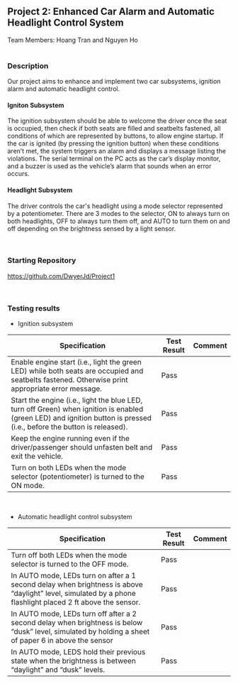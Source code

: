 ## Project 2: Enhanced Car Alarm and Automatic Headlight Control System
Team Members: Hoang Tran and Nguyen Ho
<br/>
<br/>

### Description
Our project aims to enhance and implement two car subsystems, ignition alarm and automatic headlight control.

#### Igniton Subsystem
The ignition subsystem should be able to welcome the driver once the seat is occupied, then check if both seats are filled and seatbelts fastened, all conditions of which are represented by buttons, to allow engine startup. If the car is ignited (by pressing the ignition button) when these conditions aren’t met, the system triggers an alarm and displays a message listing the violations. The serial terminal on the PC acts as the car’s display monitor,  and a buzzer is used as the vehicle’s alarm that sounds when an error occurs. 


#### Headlight Subsystem
The driver controls the car's headlight using a mode selector represented by a potentiometer. There are 3 modes to the selector, ON to always turn on both headlights, OFF to always turn them off, and AUTO to turn them on and off depending on the brightness sensed by a light sensor. 

<br/>

### Starting Repository
https://github.com/DwyerJd/Project1

<br/>

### Testing results
- Ignition subsystem

| Specification | Test Result | Comment |
|----------|----------|----------|
| Enable engine start (i.e., light the green LED) while both seats are occupied and seatbelts fastened. Otherwise print appropriate error message.    | Pass   | |
| Start the engine (i.e., light the blue LED, turn off Green) when ignition is enabled (green LED) and ignition button is pressed  (i.e., before the button is released).   | Pass   | | |
| Keep the engine running even if the driver/passenger should unfasten belt and exit the vehicle.| Pass | | |
| Turn on both LEDs when the mode selector (potentiometer) is turned to the ON mode. | Pass | | |

<br/>

- Automatic headlight control subsystem

| Specification | Test Result | Comment |
|----------|----------|----------|
| Turn off both LEDs when the mode selector is turned to the OFF mode. | Pass | | | 
| In AUTO mode, LEDs turn on after a 1 second delay when brightness is above “daylight” level, simulated by a phone flashlight placed 2 ft above the sensor. | Pass| | |
| In AUTO mode, LEDs turn off after a 2 second delay when brightness is below “dusk” level, simulated by holding a sheet of paper 6 in above the sensor | Pass | | |
| In AUTO mode, LEDS hold their previous state when the brightness is between “daylight” and “dusk” levels. | Pass | | |


